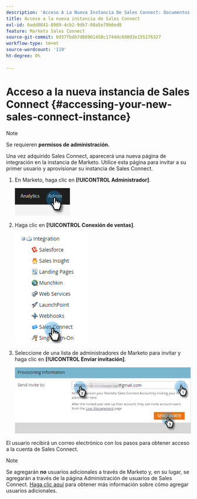 ```yaml
---
description: 'Acceso A La Nueva Instancia De Sales Connect: Documentos De Marketo, Documentación Del Producto'
title: Acceso a la nueva instancia de Sales Connect
exl-id: 0add0841-8909-4cb2-9db7-08a5e79b0ed8
feature: Marketo Sales Connect
source-git-commit: 0d37fbdb7d08901458c1744dc68893e155176327
workflow-type: tm+mt
source-wordcount: '119'
ht-degree: 0%

---
```


# Acceso a la nueva instancia de Sales Connect {#accessing-your-new-sales-connect-instance}

>[!NOTE]
>
>Se requieren **permisos de administración.**

Una vez adquirido Sales Connect, aparecerá una nueva página de integración en la instancia de Marketo. Utilice esta página para invitar a su primer usuario y aprovisionar su instancia de Sales Connect.

1. En Marketo, haga clic en **[!UICONTROL Administrador]**.

   ![](assets/accessing-your-new-sales-connect-instance-1.png)

1. Haga clic en **[!UICONTROL Conexión de ventas]**.

   ![](assets/accessing-your-new-sales-connect-instance-2.png)

1. Seleccione de una lista de administradores de Marketo para invitar y haga clic en **[!UICONTROL Enviar invitación]**.

   ![](assets/accessing-your-new-sales-connect-instance-3.png)

El usuario recibirá un correo electrónico con los pasos para obtener acceso a la cuenta de Sales Connect.

>[!NOTE]
>
>Se agregarán **no** usuarios adicionales a través de Marketo y, en su lugar, se agregarán a través de la página Administración de usuarios de Sales Connect. [Haga clic aquí](/help/marketo/product-docs/marketo-sales-connect/admin/invite-users.md) para obtener más información sobre cómo agregar usuarios adicionales.
